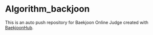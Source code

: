 # Algorithm_backjoon
This is an auto push repository for Baekjoon Online Judge created with [BaekjoonHub](https://github.com/BaekjoonHub/BaekjoonHub).
